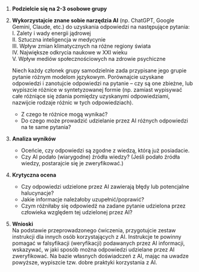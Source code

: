 1. **Podzielcie się na 2-3 osobowe grupy**

2. **Wykorzystajcie znane sobie narzędzia AI** (np. ChatGPT, Google Gemini, Claude, etc.) do uzyskania odpowiedzi na następujące pytania:  
   I. Zalety i wady energii jądrowej  
   II. Sztuczna inteligencja w medycynie  
   III. Wpływ zmian klimatycznych na różne regiony świata  
   IV. Największe odkrycia naukowe w XXI wieku  
   V. Wpływ mediów społecznościowych na zdrowie psychiczne  

   Niech każdy członek grupy samodzielnie zada przypisane jego grupie pytanie różnym modelom językowym. Porównajcie uzyskane odpowiedzi i zanotujcie odpowiedzi na pytanie – czy są one zbieżne, lub wypiszcie różnice w syntetyzowanej formie (np. zamiast wypisywać całe różniące się zdania pomiędzy uzyskanymi odpowiedziami, nazwijcie rodzaje różnic w tych odpowiedziach).

   - Z czego te różnice mogą wynikać?  
   - Do czego może prowadzić udzielanie przez AI różnych odpowiedzi na te same pytania?

3. **Analiza wyników**

   - Oceńcie, czy odpowiedzi są zgodne z wiedzą, którą już posiadacie.  
   - Czy AI podało (wiarygodne) źródła wiedzy? (Jeśli podało źródła wiedzy, postarajcie się je zweryfikować.)

4. **Krytyczna ocena**

   - Czy odpowiedzi udzielone przez AI zawierają błędy lub potencjalne halucynacje?  
   - Jakie informacje należałoby uzupełnić/poprawić?  
   - Czym różniłaby się odpowiedź na zadane pytanie udzielona przez człowieka względem tej udzielonej przez AI?

5. **Wnioski**  
   Na podstawie przeprowadzonego ćwiczenia, przygotujcie zestaw instrukcji dla innych osób korzystających z AI. Instrukcje te powinny pomagać w falsyfikacji (weryfikacji) podawanych przez AI informacji, wskazywać, w jaki sposób można odpowiedzi udzielane przez AI zweryfikować. Na bazie własnych doświadczeń z AI, mając na uwadze powyższe, wypiszcie tzw. dobre praktyki korzystania z AI.
